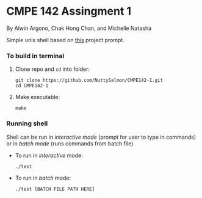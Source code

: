 # CMPE 142 Assingment 1
By Alwin Argono, Chak Hong Chan, and Michelle Natasha

Simple unix shell based on [this](https://github.com/remzi-arpacidusseau/ostep-projects/tree/master/processes-shell) project prompt.


### To build in terminal
1. Clone repo and `cd` into folder:

    ```
    git clone https://github.com/NuttySalmon/CMPE142-1.git 
    cd CMPE142-1
    ```
2. Make executable:

    ```
    make
    ```
### Running shell
Shell can be run in _interactive mode_ (prompt for user to type in commands) or in _batch mode_ (runs commands from batch file)

* To run in _interactive_ mode:
    
    ```
    ./test
    ```

* To run in _batch_ mode:
        
    ```
    ./test [BATCH FILE PATH HERE]
    ```

